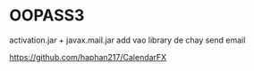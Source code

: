 # OOPASS3

activation.jar + javax.mail.jar add vao library de chay send email


https://github.com/haphan217/CalendarFX
